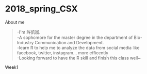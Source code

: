 # 2018_spring_CSX
About me
>-I'm 許凱嵐.
<br>-A sophomore for the master degree in the department of Bio-Industry Communication and Development.
<br>-learn R to help me to analyze the data from social media like facebook, twitter, instagram... more efficently
<br>-Looking forward to have the R skill and finish this class well~

Week1
